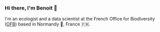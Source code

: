 ### Hi there, I'm Benoit 👋

I'm an ecologist and a data scientist at the French Office for Biodiversity ([OFB](https://www.ofb.gouv.fr/)) based in Normandy 🐄, France 🇫🇷.

<!--
**richaben/richaben** is a ✨ _special_ ✨ repository because its `README.md` (this file) appears on your GitHub profile.

Here are some ideas to get you started:

- 🔭 I’m currently working on ...
- 🌱 I’m currently learning ...
- 👯 I’m looking to collaborate on ...
- 🤔 I’m looking for help with ...
- 💬 Ask me about ...
- 📫 How to reach me: ...
- 😄 Pronouns: ...
- ⚡ Fun fact: ...
-->
